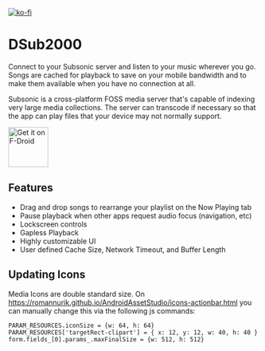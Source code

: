 [![ko-fi](https://ko-fi.com/img/githubbutton_sm.svg)](https://ko-fi.com/O5O514FGIG)

# DSub2000

Connect to your Subsonic server and listen to your music wherever you go. Songs
are cached for playback to save on your mobile bandwidth and to make them
available when you have no connection at all.

Subsonic is a cross-platform FOSS media server that's capable of indexing very
large media collections. The server can transcode if necessary so that the app
can play files that your device may not normally support.

[<img src="https://f-droid.org/badge/get-it-on.png"
    alt="Get it on F-Droid"
    height="80">](https://f-droid.org/packages/github.paroj.dsub2000)

## Features

* Drag and drop songs to rearrange your playlist on the Now Playing tab
* Pause playback when other apps request audio focus (navigation, etc)
* Lockscreen controls
* Gapless Playback
* Highly customizable UI
* User defined Cache Size, Network Timeout, and Buffer Length

## Updating Icons
Media Icons are double standard size.  On https://romannurik.github.io/AndroidAssetStudio/icons-actionbar.html you can manually change this via the following js commands:
```
PARAM_RESOURCES.iconSize = {w: 64, h: 64}
PARAM_RESOURCES['targetRect-clipart'] = { x: 12, y: 12, w: 40, h: 40 }
form.fields_[0].params_.maxFinalSize = {w: 512, h: 512}
```
